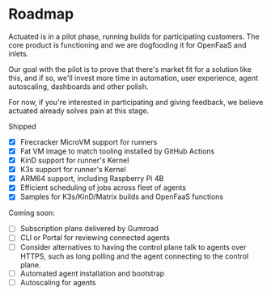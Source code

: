 # Roadmap

Actuated is in a pilot phase, running builds for participating customers. The core product is functioning and we are dogfooding it for OpenFaaS and inlets.

Our goal with the pilot is to prove that there's market fit for a solution like this, and if so, we'll invest more time in automation, user experience, agent autoscaling, dashboards and other polish.

For now, if you're interested in participating and giving feedback, we believe actuated already solves pain at this stage.

Shipped

* [x] Firecracker MicroVM support for runners
* [x] Fat VM image to match tooling installed by GitHub Actions
* [x] KinD support for runner's Kernel
* [x] K3s support for runner's Kernel
* [x] ARM64 support, including Raspberry Pi 4B
* [x] Efficient scheduling of jobs across fleet of agents
* [x] Samples for K3s/KinD/Matrix builds and OpenFaaS functions

Coming soon:

* [ ] Subscription plans delivered by Gumroad
* [ ] CLI or Portal for reviewing connected agents
* [ ] Consider alternatives to having the control plane talk to agents over HTTPS, such as long polling and the agent connecting to the control plane.
* [ ] Automated agent installation and bootstrap
* [ ] Autoscaling for agents
